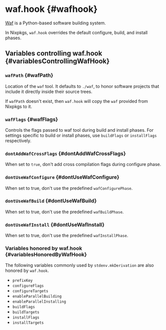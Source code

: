 # waf.hook {#wafhook}

[Waf](https://waf.io) is a Python-based software building system.

In Nixpkgs, `waf.hook` overrides the default configure, build, and install phases.

## Variables controlling waf.hook {#variablesControllingWafHook}

### `wafPath` {#wafPath}

Location of the `waf` tool. It defaults to `./waf`, to honor software projects that include it directly inside their source trees.

If `wafPath` doesn't exist, then `waf.hook` will copy the `waf` provided from Nixpkgs to it.

### `wafFlags` {#wafFlags}

Controls the flags passed to waf tool during build and install phases. For settings specific to build or install phases, use `buildFlags` or `installFlags` respectively.

### `dontAddWafCrossFlags` {#dontAddWafCrossFlags}

When set to `true`, don't add cross compilation flags during configure phase.

### `dontUseWafConfigure` {#dontUseWafConfigure}

When set to true, don't use the predefined `wafConfigurePhase`.

### `dontUseWafBuild` {#dontUseWafBuild}

When set to true, don't use the predefined `wafBuildPhase`.

### `dontUseWafInstall` {#dontUseWafInstall}

When set to true, don't use the predefined `wafInstallPhase`.

### Variables honored by waf.hook {#variablesHonoredByWafHook}

The following variables commonly used by `stdenv.mkDerivation` are also honored by `waf.hook`.

- `prefixKey`
- `configureFlags`
- `configureTargets`
- `enableParallelBuilding`
- `enableParallelInstalling`
- `buildFlags`
- `buildTargets`
- `installFlags`
- `installTargets`
